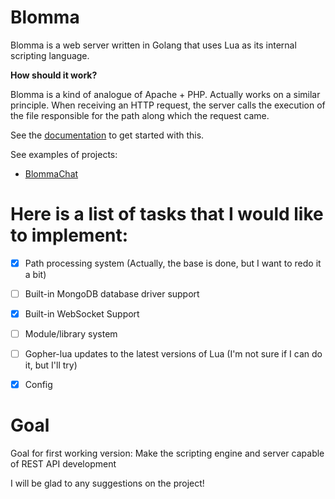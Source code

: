 # Blomma
Blomma is a web server written in Golang that uses Lua as its internal scripting language.

**How should it work?**

Blomma is a kind of analogue of Apache + PHP. Actually works on a similar principle. When receiving an HTTP request, the server calls the execution of the file responsible for the path along which the request came.

See the [documentation](https://github.com/DiSay1/Blomma/wiki) to get started with this.

See examples of projects:
  - [BlommaChat](https://github.com/DiSay1/BlommaChat)

# Here is a list of tasks that I would like to implement:

- [x] Path processing system (Actually, the base is done, but I want to redo it a bit)
- [ ] Built-in MongoDB database driver support
- [x] Built-in WebSocket Support
- [ ] Module/library system
- [ ] Gopher-lua updates to the latest versions of Lua (I'm not sure if I can do it, but I'll try)
- [x] Config


# Goal

Goal for first working version: Make the scripting engine and server capable of REST API development

I will be glad to any suggestions on the project!
